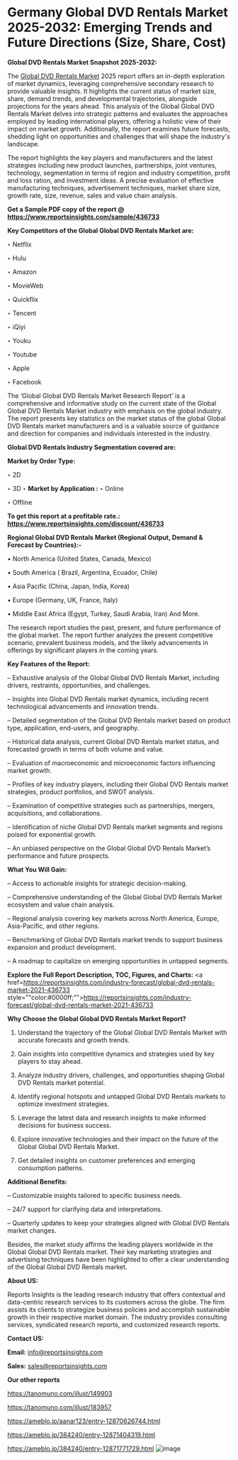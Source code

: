 # Germany Global DVD Rentals Market 2025-2032: Emerging Trends and Future Directions (Size, Share, Cost)

<strong>Global DVD Rentals Market Snapshot 2025-2032:</strong>

The <a href=https://www.reportsinsights.com/sample/436733>Global DVD Rentals Market</a> 2025 report offers an in-depth exploration of market dynamics, leveraging comprehensive secondary research to provide valuable insights. It highlights the current status of market size, share, demand trends, and developmental trajectories, alongside projections for the years ahead. This analysis of the Global Global DVD Rentals Market delves into strategic patterns and evaluates the approaches employed by leading international players, offering a holistic view of their impact on market growth. Additionally, the report examines future forecasts, shedding light on opportunities and challenges that will shape the industry's landscape.

The report highlights the key players and manufacturers and the latest strategies including new product launches, partnerships, joint ventures, technology, segmentation in terms of region and industry competition, profit and loss ration, and investment ideas. A precise evaluation of effective manufacturing techniques, advertisement techniques, market share size, growth rate, size, revenue, sales and value chain analysis.

<strong>Get a Sample PDF copy of the report @ <a href=https://www.reportsinsights.com/sample/436733 style=color:#0000ff;>https://www.reportsinsights.com/sample/436733</a></strong>

<strong>Key Competitors of the Global Global DVD Rentals Market are:</strong>

‣ Netflix

‣ Hulu

‣ Amazon

‣ MovieWeb

‣ Quickflix

‣ Tencent

‣ iQiyi

‣ Youku

‣ Youtube

‣ Apple

‣ Facebook

The ‘Global Global DVD Rentals Market Research Report’ is a comprehensive and informative study on the current state of the Global Global DVD Rentals Market industry with emphasis on the global industry. The report presents key statistics on the market status of the global Global DVD Rentals market manufacturers and is a valuable source of guidance and direction for companies and individuals interested in the industry.

<strong>Global DVD Rentals Industry Segmentation covered are:</strong>

<strong>Market by Order Type: </strong>

‣ 2D

‣ 3D
‣ 
<strong>Market by Application :</strong>
‣ Online

‣ Offline

<strong>To get this report at a profitable rate.: <a href=https://www.reportsinsights.com/discount/436733 style=color:#0000ff;>https://www.reportsinsights.com/discount/436733</a></strong>

<strong>Regional Global DVD Rentals Market (Regional Output, Demand &amp; Forecast by Countries):-</strong>

• North America (United States, Canada, Mexico)

• South America ( Brazil, Argentina, Ecuador, Chile)

• Asia Pacific (China, Japan, India, Korea)

• Europe (Germany, UK, France, Italy)

• Middle East Africa (Egypt, Turkey, Saudi Arabia, Iran) And More.

The research report studies the past, present, and future performance of the global market. The report further analyzes the present competitive scenario, prevalent business models, and the likely advancements in offerings by significant players in the coming years.

<strong>Key Features of the Report:</strong>

– Exhaustive analysis of the Global Global DVD Rentals Market, including drivers, restraints, opportunities, and challenges.

– Insights into Global DVD Rentals market dynamics, including recent technological advancements and innovation trends.

– Detailed segmentation of the Global DVD Rentals market based on product type, application, end-users, and geography.

– Historical data analysis, current Global DVD Rentals market status, and forecasted growth in terms of both volume and value.

– Evaluation of macroeconomic and microeconomic factors influencing market growth.

– Profiles of key industry players, including their Global DVD Rentals market strategies, product portfolios, and SWOT analysis.

– Examination of competitive strategies such as partnerships, mergers, acquisitions, and collaborations.

– Identification of niche Global DVD Rentals market segments and regions poised for exponential growth.

– An unbiased perspective on the Global Global DVD Rentals Market’s performance and future prospects.

<strong>What You Will Gain:</strong>

– Access to actionable insights for strategic decision-making.

– Comprehensive understanding of the Global Global DVD Rentals Market ecosystem and value chain analysis.

– Regional analysis covering key markets across North America, Europe, Asia-Pacific, and other regions.

– Benchmarking of Global DVD Rentals market trends to support business expansion and product development.

– A roadmap to capitalize on emerging opportunities in untapped segments.

<strong>Explore the Full Report Description, TOC, Figures, and Charts:</strong>
<a href=https://reportsinsights.com/industry-forecast/global-dvd-rentals-market-2021-436733 style=""color:#0000ff;"">https://reportsinsights.com/industry-forecast/global-dvd-rentals-market-2021-436733</a>

<strong>Why Choose the Global Global DVD Rentals Market Report?</strong>

1. Understand the trajectory of the Global Global DVD Rentals Market with accurate forecasts and growth trends.

2. Gain insights into competitive dynamics and strategies used by key players to stay ahead.

3. Analyze industry drivers, challenges, and opportunities shaping Global DVD Rentals market potential.

4. Identify regional hotspots and untapped Global DVD Rentals markets to optimize investment strategies.

5. Leverage the latest data and research insights to make informed decisions for business success.

6. Explore innovative technologies and their impact on the future of the Global Global DVD Rentals Market.

7. Get detailed insights on customer preferences and emerging consumption patterns.

<strong>Additional Benefits:</strong>

– Customizable insights tailored to specific business needs.

– 24/7 support for clarifying data and interpretations.

– Quarterly updates to keep your strategies aligned with Global DVD Rentals market changes.

Besides, the market study affirms the leading players worldwide in the Global Global DVD Rentals market. Their key marketing strategies and advertising techniques have been highlighted to offer a clear understanding of the Global Global DVD Rentals market.

<strong><strong>About US</strong>:</strong>

Reports Insights is the leading research industry that offers contextual and data-centric research services to its customers across the globe. The firm assists its clients to strategize business policies and accomplish sustainable growth in their respective market domain. The industry provides consulting services, syndicated research reports, and customized research reports.

<strong>Contact US:</strong>

<p class=><b>Email:</b> <a href=mailto:info@reportsinsights.com>info@reportsinsights.com</a></p>
<p class=><b>Sales:</b> <a href=mailto:sales@reportsinsights.com>sales@reportsinsights.com</a></p>

<strong>Our other reports</strong>

<a href=https://tanomuno.com/illust/149903>https://tanomuno.com/illust/149903</a>

<a href=https://tanomuno.com/illust/183957>https://tanomuno.com/illust/183957</a>

<a href=https://ameblo.jp/aanar123/entry-12870626744.html>https://ameblo.jp/aanar123/entry-12870626744.html</a>

<a href=https://ameblo.jp/384240/entry-12871404319.html>https://ameblo.jp/384240/entry-12871404319.html</a>

<a href=https://ameblo.jp/384240/entry-12871771729.html>https://ameblo.jp/384240/entry-12871771729.html</a>
![image](https://github.com/user-attachments/assets/f97faba0-006f-44a2-803b-9ac2d5acc09b)
